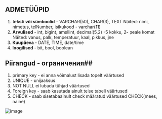 ## ADMETÜÜPID
1. **teksti või sümboolid** - VARCHAR(50), CHAR(3), TEXT
Näited: nimi, nimetus, telNumber, isikukood - varchar(11)
2. **Arvulised** - int, bigint, amsllint, decimal(5,2) -5 kokku, 2- peale komat
Näited: vanus, palk, temperatuur, kaal, pikkus, jne
3. **Kuupäeva** - DATE, TIME, date/time
4. **loogilised** - bit, bool, boolean

  ## Piirangud - ограничения##
  1. primary key - ei anna võimalust lisada topelt väärtused
  2. UNIQUE - unijaaksus
  3. NOT NULL ei lubada tühjad väärtused
  4. Foreign key - saab kasutada ainult teise tabeli väärtused
  5. CHECK - saab sisetabaainult check määratud väärtused CHECK(mees, naine)

![image](https://github.com/user-attachments/assets/261a7337-50e3-4b4c-8d54-a9fc5a3f6abc)
